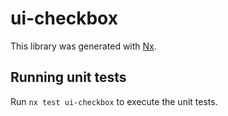 # ui-checkbox

This library was generated with [Nx](https://nx.dev).

## Running unit tests

Run `nx test ui-checkbox` to execute the unit tests.
